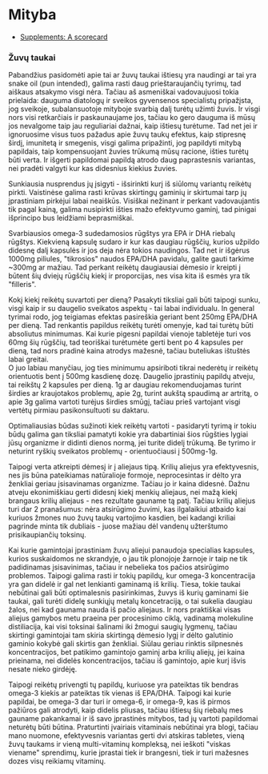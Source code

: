# Mityba

- [Supplements: A scorecard](https://www.health.harvard.edu/newsletter_article/supplements-a-scorecard) 

### Žuvų taukai

Pabandžius pasidomėti apie tai ar žuvų taukai ištiesų yra naudingi ar tai yra snake oil (pun intended), galima rasti daug prieštaraujančių tyrimų, tad aiškaus atsakymo visgi nėra. Tačiau aš asmeniškai vadovaujuosi tokia prielaida: dauguma diatologų ir sveikos gyvensenos specialistų pripažįsta, jog sveikoje, subalansuotoje mityboje svarbią dalį turėtų užimti žuvis. Ir visgi nors visi retkarčiais ir paskaunaujame jos, tačiau ko gero dauguma iš mūsų jos nevalgome taip jau reguliariai dažnai, kaip ištiesų turėtume. Tad net jei ir ignoruosime visus tuos pažadus apie žuvų taukų efektus, kaip stipresnę širdį, imunitetą ir smegenis, visgi galima pripažinti, jog papildyti mitybą papildais, taip kompensuojant žuvies trūkumą mūsų racione, išties turėtų būti verta. Ir išgerti papildomai papildą atrodo daug paprastesnis variantas, nei pradėti valgyti kur kas didesnius kiekius žuvies.

Sunkiausia nusprendus jų įsigyti - išsirinkti kurį iš siūlomų variantų reikėtų pirkti. Vaistinėse galima rasti krūvas skirtingų gaminių ir skirtumai tarp jų įprastiniam pirkėjui labai neaiškūs. Visiškai nežinant ir perkant vadovaujantis tik pagal kainą, galima nusipirkti išties mažo efektyvumo gaminį, tad pinigai išprincipo bus leidžiami beprasmiškai.

Svarbiausios omega-3 sudedamosios rūgštys yra EPA ir DHA riebalų rūgštys. Kiekvieną kapsulę sudaro ir kur kas daugiau rūgščių, kurios užpildo didesnę dalį kapsulės ir jos deja nėra tokios naudingos. Tad net ir išgėrus 1000mg piliules, "tikrosios" naudos EPA/DHA pavidalu, galite gauti tarkime \~300mg ar mažiau. Tad perkant reikėtų daugiausiai dėmesio ir kreipti į būtent šių dviejų rūgščių kiekį ir proporcijas, nes visa kita iš esmės yra tik "filleris".

Kokį kiekį reikėtų suvartoti per dieną? Pasakyti tiksliai gali būti taipogi sunku, visgi kaip ir su daugelio sveikatos aspektų - tai labai individualu. In general tyrimai rodo, jog teigiamas efektas pasireškia geriant bent 250mg EPA/DHA per dieną. Tad renkantis papildus reikėtų turėti omenyje, kad tai turėtų būti absoliutus minimumas. Kai kurie pigesni papildai vienoje tabletėje turi vos 60mg šių rūgščių, tad teoriškai turėtumėte gerti bent po 4 kapsules per dieną, tad nors pradinė kaina atrodys mažesnė, tačiau buteliukas ištuštės labai greitai.\
O juo labiau manyčiau, jog ties minimumu apsiriboti tikrai nederėtų ir reikėtų orientuotis bent į 500mg kasdienę dozę. Daugelio įprastinių papildų atveju, tai reikštų 2 kapsules per dieną. 1g ar daugiau rekomenduojamas turint širdies ar kraujotakos problemų, apie 2g, turint aukštą spaudimą ar artritą, o apie 3g galima vartoti turėjus širdies smūgį, tačiau prieš vartojant visgi vertėtų pirmiau pasikonsultuoti su daktaru.

Optimaliausias būdas sužinoti kiek reikėtų vartoti - pasidaryti tyrimą ir tokiu būdų galima gan tiksliai pamatyti kokie yra dabartiniai šios rūgšties lygiai jūsų organizme ir didinti dienos normą, jei turite didelį trūkumą. Be tyrimo ir neturint ryškių sveikatos problemų - orientuočiausi į 500mg-1g.

Taipogi verta atkreipti dėmesį ir į aliejaus tipą. Krilių aliejus yra efektyvesnis, nes jis būna pateikiamas natūralioje formoje, neprocesintas ir dėlto yra ženkliai geriau įsisavinamas organizme. Tačiau jo ir kaina didesnė. Dažnu atveju ekonimiškiau gerti didesnį kiekį menkių aliejaus, nei mažą kiekį brangaus krilių aliejaus - nes rezultate gauname tą patį. Tačiau krilių aliejus turi dar 2 pranašumus: nėra atsirūgimo žuvimi, kas ilgalaikiui atbaido kai kuriuos žmones nuo žuvų taukų vartojimo kasdien, bei kadangi kriliai pagrinde minta tik dubliais - juose mažiau dėl vandenų užterštumo prisikaupiančių toksinų.&#x20;

Kai kurie gamintojai įprastiniam žuvų aliejui panaudoja specialias kapsules, kurios suskaidomos ne skrandyje, o jau tik plonojoje žarnoje ir taip ne tik padidinamas įsisavinimas, tačiau ir nebelieka tos pačios atsirūgimo problemos. Taipogi galima rasti ir tokių papildų, kur omega-3 koncentracija yra gan didelė ir gal net lenkianti gaminamą iš krilių. Tiesa, tokie taukai nebūtinai gali būti optimalesnis pasirinkimas, žuvys iš kurių gaminami šie taukai, gali turėti didelę sunkiųjų metalų koncetraciją, o tai sukelia daugiau žalos, nei kad gaunama nauda iš pačio aliejaus. Ir nors praktiškai visas aliejus gamybos metu praeina per procesinimo ciklą, vadinamą molekuline distiliacija, kai visi toksinai šalinami iki žmogui saugių lygmenų, tačiau skirtingi gamintojai tam skiria skirtingą dėmesio lygį ir dėlto galutinio gaminio kokybė gali skirtis gan ženkliai. Siūlau geriau rinktis silpnesnės koncentracijos, bet patikimo gamintojo gaminį arba krilių aliejų, jei kaina prieinama, nei didelės koncentracijos, tačiau iš gamintojo, apie kurį išvis nesate nieko girdėję.

Taipogi reikėtų privengti tų papildų, kuriuose yra pateiktas tik bendras omega-3 kiekis ar pateiktas tik vienas iš EPA/DHA. Taipogi kai kurie papildai, be omega-3 dar turi ir omega-6, ir omega-9, kas iš pirmos pažiūros gali atrodyti, kaip didelis pliusas, tačiau ištiesų šių riebalų mes gauname pakankamai ir iš savo įprastinės mitybos, tad jų vartoti papildomai neturėtų būti būtina. Praturtinti įvairiais vitaminais nebūtinai yra blogi, tačiau mano nuomone, efektyvesnis variantas gerti dvi atskiras tabletes, vieną žuvų taukams ir vieną multi-vitaminų kompleksą, nei ieškoti "viskas viename" sprendimų, kurie įprastai tiek ir brangesni, tiek ir turi mažesnes dozes visų reikiamų vitaminų.
